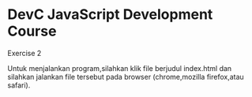 # DevC JavaScript Development Course
Exercise 2

Untuk menjalankan program,silahkan klik file berjudul index.html dan silahkan jalankan file tersebut pada browser (chrome,mozilla firefox,atau safari).
